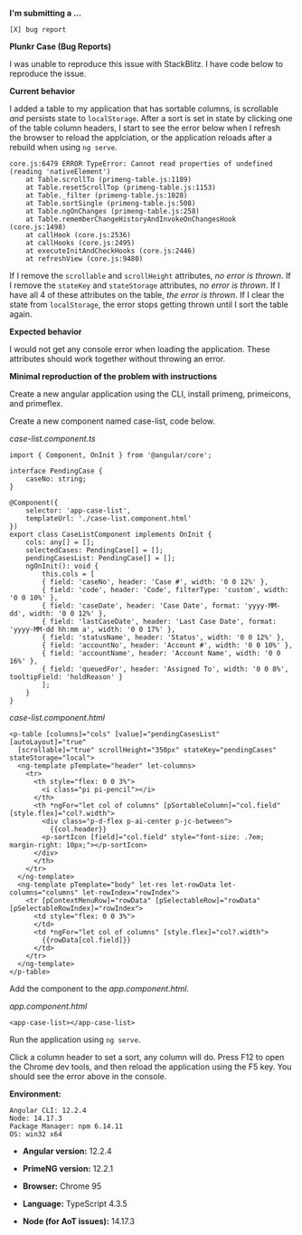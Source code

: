**I'm submitting a ...**
```
[X] bug report
```

**Plunkr Case (Bug Reports)**

I was unable to reproduce this issue with StackBlitz. I have code below to reproduce the issue.

**Current behavior**

I added a table to my application that has sortable columns, is scrollable *and* persists state to `localStorage`. After a sort is set in state by clicking one of the table column headers, I start to see the error below when I refresh the browser to reload the applciation, or the application reloads after a rebuild when using `ng serve`.
```
core.js:6479 ERROR TypeError: Cannot read properties of undefined (reading 'nativeElement')
    at Table.scrollTo (primeng-table.js:1189)
    at Table.resetScrollTop (primeng-table.js:1153)
    at Table._filter (primeng-table.js:1028)
    at Table.sortSingle (primeng-table.js:508)
    at Table.ngOnChanges (primeng-table.js:258)
    at Table.rememberChangeHistoryAndInvokeOnChangesHook (core.js:1498)
    at callHook (core.js:2536)
    at callHooks (core.js:2495)
    at executeInitAndCheckHooks (core.js:2446)
    at refreshView (core.js:9480)
```

If I remove the `scrollable` and `scrollHeight` attributes, *no error is thrown*. If I remove the `stateKey` and `stateStorage` attributes, *no error is thrown*. If I have all 4 of these attributes on the table, *the error is thrown*. If I clear the state from `localStorage`, the error stops getting thrown until I sort the table again.

**Expected behavior**

I would not get any console error when loading the application. These attributes should work together without throwing an error.

**Minimal reproduction of the problem with instructions**

Create a new angular application using the CLI, install primeng, primeicons, and primeflex.

Create a new component named case-list, code below.

*case-list.component.ts*

```
import { Component, OnInit } from '@angular/core';

interface PendingCase {
    caseNo: string;
}

@Component({
    selector: 'app-case-list',
    templateUrl: './case-list.component.html'
})
export class CaseListComponent implements OnInit {
    cols: any[] = [];
    selectedCases: PendingCase[] = [];
    pendingCasesList: PendingCase[] = [];
    ngOnInit(): void {
        this.cols = [
        { field: 'caseNo', header: 'Case #', width: '0 0 12%' },
        { field: 'code', header: 'Code', filterType: 'custom', width: '0 0 10%' },
        { field: 'caseDate', header: 'Case Date', format: 'yyyy-MM-dd', width: '0 0 12%' },
        { field: 'lastCaseDate', header: 'Last Case Date', format: 'yyyy-MM-dd hh:mm a', width: '0 0 17%' },
        { field: 'statusName', header: 'Status', width: '0 0 12%' },
        { field: 'accountNo', header: 'Account #', width: '0 0 10%' },
        { field: 'accountName', header: 'Account Name', width: '0 0 16%' },
        { field: 'queuedFor', header: 'Assigned To', width: '0 0 8%', tooltipField: 'holdReason' }
        ];
    }
}
```

*case-list.component.html*

```
<p-table [columns]="cols" [value]="pendingCasesList" [autoLayout]="true"
  [scrollable]="true" scrollHeight="350px" stateKey="pendingCases" stateStorage="local">
  <ng-template pTemplate="header" let-columns>
    <tr>
      <th style="flex: 0 0 3%">
        <i class="pi pi-pencil"></i>
      </th>
      <th *ngFor="let col of columns" [pSortableColumn]="col.field" [style.flex]="col?.width">
        <div class="p-d-flex p-ai-center p-jc-between">
          {{col.header}}
        <p-sortIcon [field]="col.field" style="font-size: .7em; margin-right: 10px;"></p-sortIcon>
      </div>
      </th>
    </tr>
  </ng-template>
  <ng-template pTemplate="body" let-res let-rowData let-columns="columns" let-rowIndex="rowIndex">
    <tr [pContextMenuRow]="rowData" [pSelectableRow]="rowData" [pSelectableRowIndex]="rowIndex">
      <td style="flex: 0 0 3%">
      </td>
      <td *ngFor="let col of columns" [style.flex]="col?.width">
        {{rowData[col.field]}}
      </td>
    </tr>
  </ng-template>
</p-table>
```

Add the component to the *app.component.html*.

*app.component.html*

```
<app-case-list></app-case-list>
```

Run the application using `ng serve`.

Click a column header to set a sort, any column will do. Press F12 to open the Chrome dev tools, and then reload the application using the F5 key. You should see the error above in the console.

**Environment:**
```
Angular CLI: 12.2.4
Node: 14.17.3
Package Manager: npm 6.14.11
OS: win32 x64
```
* **Angular version:** 12.2.4

* **PrimeNG version:** 12.2.1

* **Browser:** Chrome 95
 
* **Language:** TypeScript 4.3.5

* **Node (for AoT issues):** 14.17.3  

